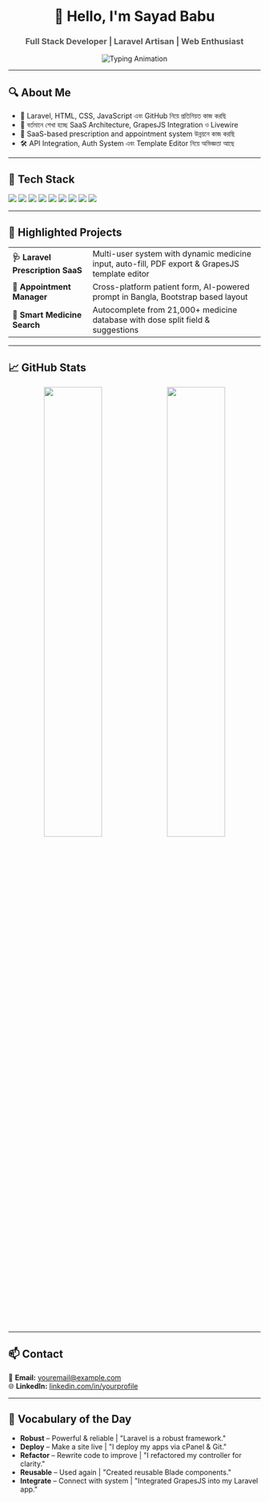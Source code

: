 <!-- GitHub README.md accepts HTML -->
<h1 align="center">👋 Hello, I'm Sayad Babu</h1>
<h3 align="center" style="color: #555;">Full Stack Developer | Laravel Artisan | Web Enthusiast</h3>

<p align="center">
  <img src="https://readme-typing-svg.demolab.com?font=Fira+Code&weight=500&pause=1000&color=58A6FF&center=true&vCenter=true&width=500&lines=Passionate+Laravel+Developer;Expert+in+HTML+CSS+JS+Blade;Love+clean+code+and+UI+Patterns" alt="Typing Animation" />
</p>

<hr>

<h2>🔍 About Me</h2>
<ul>
  <li>🔧 Laravel, HTML, CSS, JavaScript এবং GitHub নিয়ে প্রতিনিয়ত কাজ করছি</li>
  <li>🌱 বর্তমানে শেখা হচ্ছে SaaS Architecture, GrapesJS Integration ও Livewire</li>
  <li>🚀 SaaS-based prescription and appointment system উন্নয়নে কাজ করছি</li>
  <li>🛠️ API Integration, Auth System এবং Template Editor নিয়ে অভিজ্ঞতা আছে</li>
</ul>

<hr>

<h2>🧰 Tech Stack</h2>
<p>
  <img src="https://img.shields.io/badge/Laravel-F72C1F?style=for-the-badge&logo=laravel&logoColor=white" />
  <img src="https://img.shields.io/badge/PHP-777BB4?style=for-the-badge&logo=php&logoColor=white" />
  <img src="https://img.shields.io/badge/MySQL-0d6efd?style=for-the-badge&logo=mysql&logoColor=white" />
  <img src="https://img.shields.io/badge/HTML5-E34F26?style=for-the-badge&logo=html5&logoColor=white" />
  <img src="https://img.shields.io/badge/CSS3-1572B6?style=for-the-badge&logo=css3&logoColor=white" />
  <img src="https://img.shields.io/badge/JavaScript-F7DF1E?style=for-the-badge&logo=javascript&logoColor=black" />
  <img src="https://img.shields.io/badge/GitHub-181717?style=for-the-badge&logo=github&logoColor=white" />
  <img src="https://img.shields.io/badge/Bootstrap-6e07f3?style=for-the-badge&logo=bootstrap&logoColor=white" />
  <img src="https://img.shields.io/badge/GrapesJS-282828?style=for-the-badge&logo=grapesjs&logoColor=white" />
</p>

<hr>

<h2>📌 Highlighted Projects</h2>

<table>
  <tr>
    <td><b>🩺 Laravel Prescription SaaS</b></td>
    <td>Multi-user system with dynamic medicine input, auto-fill, PDF export & GrapesJS template editor</td>
  </tr>
  <tr>
    <td><b>📅 Appointment Manager</b></td>
    <td>Cross-platform patient form, AI-powered prompt in Bangla, Bootstrap based layout</td>
  </tr>
  <tr>
    <td><b>💊 Smart Medicine Search</b></td>
    <td>Autocomplete from 21,000+ medicine database with dose split field & suggestions</td>
  </tr>
</table>

<hr>

<h2>📈 GitHub Stats</h2>
<p align="center">
  <img src="https://github-readme-stats.vercel.app/api?username=code-with-sayad-babu-dev&show_icons=true&theme=tokyonight" width="48%" />
  <img src="https://github-readme-stats.vercel.app/api/top-langs/?username=code-with-sayad-babu-dev&layout=compact&theme=tokyonight" width="48%" />
</p>

<hr>

<h2>📫 Contact</h2>
<p>
  💼 <strong>Email:</strong> <a href="mailto:youremail@example.com">youremail@example.com</a><br>
  🌐 <strong>LinkedIn:</strong> <a href="https://linkedin.com/in/yourprofile">linkedin.com/in/yourprofile</a>
</p>

<hr>

<h2>🧠 Vocabulary of the Day</h2>
<ul>
  <li><b>Robust</b> – Powerful & reliable | "Laravel is a robust framework."</li>
  <li><b>Deploy</b> – Make a site live | "I deploy my apps via cPanel & Git."</li>
  <li><b>Refactor</b> – Rewrite code to improve | "I refactored my controller for clarity."</li>
  <li><b>Reusable</b> – Used again | "Created reusable Blade components."</li>
  <li><b>Integrate</b> – Connect with system | "Integrated GrapesJS into my Laravel app."</li>
</ul>
